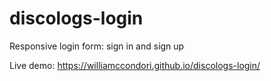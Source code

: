 # discologs-login
Responsive login form: sign in and sign up

Live demo: https://williamccondori.github.io/discologs-login/

